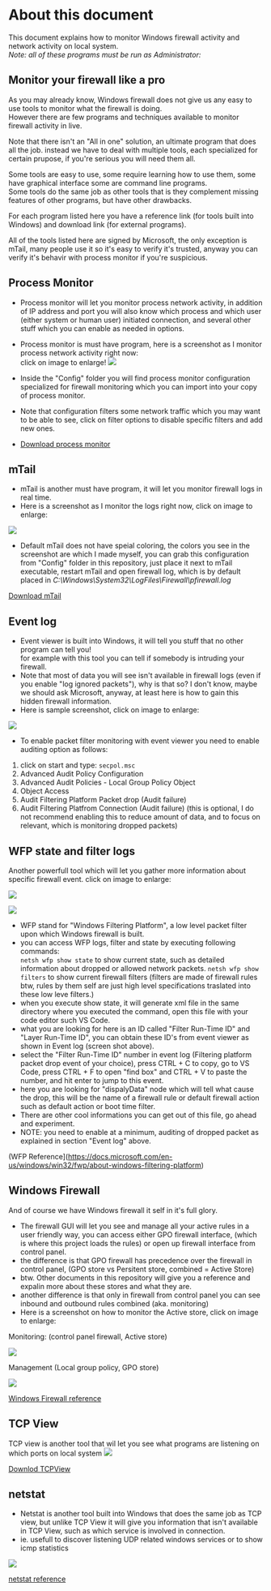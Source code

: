 # About this document
This document explains how to monitor Windows firewall activity and network activity on local system.\
*Note: all of these programs must be run as Administrator:*

## Monitor your firewall like a pro
As you may already know, Windows firewall does not give us any easy to use tools to monitor what the firewall is doing.\
However there are few programs and techniques available to monitor firewall activity in live.

Note that there isn't an "All in one" solution, an ultimate program that does all the job. instead we have to deal with multiple tools, each specialized for certain prupose, if you're serious you will need them all.

Some tools are easy to use, some require learning how to use them, some have graphical interface some are command line programs.\
Some tools do the same job as other tools that is they complement missing features of other programs, but have other drawbacks.

For each program listed here you have a reference link (for tools built into Windows) and download link (for external programs).

All of the tools listed here are signed by Microsoft, the only exception is mTail, many people use it so it's easy to verify it's trusted, anyway you can verify it's behavir with process monitor if you're suspicious.

## Process Monitor
- Process monitor will let you monitor process network activity, in addition of IP address and port you will also know which process and which user (either system or human user) initiated connection, and several other stuff which you can enable as needed in options.
- Process monitor is must have program, here is a screenshot as I monitor process network activity right now:\
click on image to enlarge!
![](https://i.imgur.com/wNtDw8D.png)
- Inside the "Config" folder you will find process monitor configuration specialized for firewall monitoring which you can import into your copy of process monitor.
- Note that configuration filters some network traffic which you may want to be able to see, click on filter options to disable specific filters and add new ones.

- [Download process monitor](https://docs.microsoft.com/en-us/sysinternals/downloads/procmon)

## mTail
- mTail is another must have program, it will let you monitor firewall logs in real time.
- Here is a screenshot as I monitor the logs right now, click on image to enlarge:

![](https://i.imgur.com/ljHcJss.png)

- Default mTail does not have speial coloring, the colors you see in the screenshot are which I made myself, you can grab
this configuration from "Config" folder in this repository, just place it next to mTail executable, restart mTail and 
open firewall log, which is by default placed in *C:\Windows\System32\LogFiles\Firewall\pfirewall.log*

[Download mTail](http://ophilipp.free.fr/op_tail.htm)

## Event log
- Event viewer is built into Windows, it will tell you stuff that no other program can tell you!\
for example with this tool you can tell if somebody is intruding your firewall.
- Note that most of data you will see isn't available in firewall logs (even if you enable "log ignored packets"), why is that so?
I don't know, maybe we should ask Microsoft, anyway, at least here is how to gain this hidden firewall information.
- Here is sample screenshot, click on image to enlarge:

![](https://i.imgur.com/8vo7aYD.png)

- To enable packet filter monitoring with event viewer you need to enable auditing option as follows:
1. click on start and type: `secpol.msc`
2. Advanced Audit Policy Configuration
3. Advanced Audit Policies - Local Group Policy Object
4. Object Access
5. Audit Filtering Platform Packet drop (Audit failure)
6. Audit Filtering Platfrom Connection (Audit failure) (this is optional, I do not recommend enabling this to reduce amount of data,
and to focus on relevant, which is monitoring dropped packets)

## WFP state and filter logs

Another powerfull tool which will let you gather more information about specific firewall event. click on image to enlarge:

![](https://i.imgur.com/NMw1bpB.png)

![](https://i.imgur.com/UF6an7e.png)

- WFP stand for "Windows Filtering Platform", a low level packet filter upon which Windows firewall is built.
- you can access WFP logs, filter and state by executing following commands:\
```netsh wfp show state``` to show current state, such as detailed information about dropped or allowed network packets.
```netsh wfp show filters``` to show current firewall filters (filters are made of firewall rules btw, rules by them self are just high level specifications traslated into these low leve filters.)
- when you execute show state, it will generate xml file in the same directory where you executed the command, open this file with
your code editor such VS Code.
- what you are looking for here is an ID called "Filter Run-Time ID" and "Layer Run-Time ID", you can obtain these ID's from event viewer as shown in Event log (screen shot above).
- select the "Filter Run-Time ID" number in event log (Filtering platform packet drop event of your choice), press CTRL + C to copy, go to VS Code, press CTRL + F to open "find box" and CTRL + V to paste the number, and hit enter to jump to this event.
- here you are looking for "dispalyData" node which will tell what cause the drop, this will be the name of a firewall rule or default firewall action such as default action or boot time filter.
- There are other cool informations you can get out of this file, go ahead and experiment.
- NOTE: you need to enable at a minimum, auditing of dropped packet as explained in section "Event log" above.

(WFP Reference](https://docs.microsoft.com/en-us/windows/win32/fwp/about-windows-filtering-platform)

## Windows Firewall

And of course we have Windows firewall it self in it's full glory.
- The firewall GUI will let you see and manage all your active rules in a user friendly way, you can access either GPO firewall interface, (which is where this project loads the rules) or open up firewall interface from control panel.
- the difference is that GPO firewall has precedence over the firewall in control panel, (GPO store vs Persitent store, combined = Active Store)
- btw. Other documents in this repository will give you a reference and expalin more about these stores and what they are.
- another difference is that only in firewall from control panel you can see inbound and outbound rules combined (aka. monitoring)
- Here is a screenshot on how to monitor the Active store, click on image to enlarge:

Monitoring: (control panel firewall, Active store)

![](https://i.imgur.com/a97OEhS.png)

Management (Local group policy, GPO store)

![](https://i.imgur.com/rB2vtsH.png)

[Windows Firewall reference](https://docs.microsoft.com/en-us/windows/security/threat-protection/windows-firewall/windows-firewall-with-advanced-security)

## TCP View

TCP view is another tool that wil let you see what programs are listening on which ports on local system
![](https://i.imgur.com/Joe7tMM.png)

[Downlod TCPView](https://docs.microsoft.com/en-us/sysinternals/downloads/tcpview)

## netstat

- Netstat is another tool built into Windows that does the same job as TCP view, but unlike TCP View it will give you information that isn't available in TCP View, such as which service is involved in connection.
- ie. usefull to discover listening UDP related windows services or to show icmp statistics

![](https://i.imgur.com/JSf5TZk.png)

[netstat reference](https://docs.microsoft.com/en-us/windows-server/administration/windows-commands/netstat)


